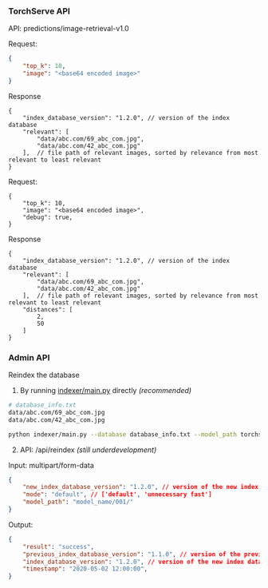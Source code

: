 ### TorchServe API

API: predictions/image-retrieval-v1.0

Request:

```json
{
    "top_k": 10,
    "image": "<base64 encoded image>"
}
```

Response

```
{
    "index_database_version": "1.2.0", // version of the index database
    "relevant": [
        "data/abc.com/69_abc_com.jpg",
        "data/abc.com/42_abc_com.jpg"
    ],  // file path of relevant images, sorted by relevance from most relevant to least relevant
}
```

Request:

```
{
    "top_k": 10,
    "image": "<base64 encoded image>",
    "debug": true,
}
```

Response

```
{
    "index_database_version": "1.2.0", // version of the index database
    "relevant": [
        "data/abc.com/69_abc_com.jpg",
        "data/abc.com/42_abc_com.jpg"
    ],  // file path of relevant images, sorted by relevance from most relevant to least relevant
    "distances": [
        2,
        50
    ]
}
```

### Admin API

Reindex the database

1. By running [indexer/main.py](indexer/main.py) directly _(recommended)_

```bash
# database_info.txt
data/abc.com/69_abc_com.jpg
data/abc.com/42_abc_com.jpg

python indexer/main.py --database database_info.txt --model_path torchscripts_models/relahash_tf_efficientnetv2_b3_relahash_64_deepfashion2_200_0.0005_adam.pt --device cuda
```

2. API: /api/reindex _(still underdevelopment)_

Input: multipart/form-data

```json
{
    "new_index_database_version": "1.2.0", // version of the new index database
    "mode": "default", // ['default', 'unnecessary fast']
    "model_path": "model_name/001/"
}
```

Output:

```json
{
    "result": "success",
    "previous_index_database_version": "1.1.0", // version of the previous index database
    "index_database_version": "1.2.0", // version of the new index database
    "timestamp": "2020-05-02 12:00:00",
}
```